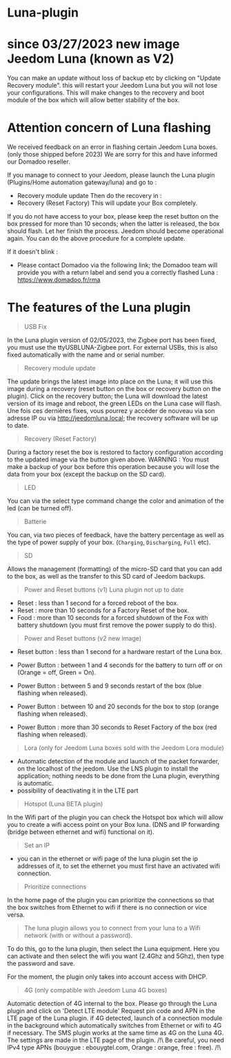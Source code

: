 # Luna-plugin

# since 03/27/2023 new image Jeedom Luna (known as V2)

You can make an update without loss of backup etc by clicking on "Update Recovery module". this will restart your Jeedom Luna but you will not lose your configurations. This will make changes to the recovery and boot module of the box which will allow better stability of the box.

# Attention concern of Luna flashing

We received feedback on an error in flashing certain Jeedom Luna boxes. (only those shipped before 2023)
We are sorry for this and have informed our Domadoo reseller.

If you manage to connect to your Jeedom, please launch the Luna plugin (Plugins/Home automation gateway/luna) and go to :

- Recovery module update
Then do the recovery in :
- Recovery (Reset Factory)
This will update your Box completely.

If you do not have access to your box, please keep the reset button on the box pressed for more than 10 seconds; when the latter is released, the box should flash.
Let her finish the process. Jeedom should become operational again. You can do the above procedure for a complete update.

If it doesn't blink :

- Please contact Domadoo via the following link; the Domadoo team will provide you with a return label and send you a correctly flashed Luna :
<https://www.domadoo.fr/rma>

# The features of the Luna plugin

> USB Fix

In the Luna plugin version of 02/05/2023, the Zigbee port has been fixed, you must use the ttyUSBLUNA-Zigbee port.
For external USBs, this is also fixed automatically with the name and or serial number.

> Recovery module update

The update brings the latest image into place on the Luna; it will use this image during a recovery (reset button on the box or recovery button on the plugin).
Click on the recovery button; the Luna will download the latest version of its image and reboot, the green LEDs on the Luna case will flash.
Une fois ces dernières fixes, vous pourrez y accéder de nouveau via son adresse IP ou via <http://jeedomluna.local>; the recovery software will be up to date.

> Recovery (Reset Factory)

During a factory reset the box is restored to factory configuration according to the updated image via the button given above.
WARNING : You must make a backup of your box before this operation because you will lose the data from your box (except the backup on the SD card).

> LED

You can via the select type command change the color and animation of the led (can be turned off).

> Batterie

You can, via two pieces of feedback, have the battery percentage as well as the type of power supply of your box. (`Charging`, `Discharging`, `Full` etc).

> SD

Allows the management (formatting) of the micro-SD card that you can add to the box, as well as the transfer to this SD card of Jeedom backups.

> Power and Reset buttons (v1) Luna plugin not up to date

- Reset : less than 1 second for a forced reboot of the box.
- Reset : more than 10 seconds for a Factory Reset of the box.
- Food : more than 10 seconds for a forced shutdown of the Fox with battery shutdown (you must first remove the power supply to do this).

> Power and Reset buttons (v2 new image)

- Reset button : less than 1 second for a hardware restart of the Luna box.

- Power Button : between 1 and 4 seconds for the battery to turn off or on (Orange = off, Green = On).
- Power Button : between 5 and 9 seconds restart of the box (blue flashing when released).
- Power Button : between 10 and 20 seconds for the box to stop (orange flashing when released).
- Power Button : more than 30 seconds to Reset Factory of the box (red flashing when released).

> Lora (only for Jeedom Luna boxes sold with the Jeedom Lora module)

- Automatic detection of the module and launch of the packet forwarder, on the localhost of the jeedom. Use the LNS plugin to install the application; nothing needs to be done from the Luna plugin, everything is automatic.
- possibility of deactivating it in the LTE part

> Hotspot (Luna BETA plugin)

In the Wifi part of the plugin you can check the Hotspot box which will allow you to create a wifi access point on your Box luna. (DNS and IP forwarding (bridge between ethernet and wifi) functional on it).

> Set an IP

- you can in the ethernet or wifi page of the luna plugin set the ip addresses of it, to set the ethernet you must first have an activated wifi connection.

> Prioritize connections

In the home page of the plugin you can prioritize the connections so that the box switches from Ethernet to wifi if there is no connection or vice versa.

> The luna plugin allows you to connect from your luna to a Wifi network (with or without a password).

To do this, go to the luna plugin, then select the Luna equipment. Here you can activate and then select the wifi you want (2.4Ghz and 5Ghz), then type the password and save.

For the moment, the plugin only takes into account access with DHCP.

> 4G (only compatible with Jeedom Luna 4G boxes)

Automatic detection of 4G internal to the box. Please go through the Luna plugin and click on 'Detect LTE module' Request pin code and APN in the LTE page of the Luna plugin.
if 4G detected, launch of a connection module in the background which automatically switches from Ethernet or wifi to 4G if necessary.
The SMS plugin works at the same time as 4G on the Luna 4G.
The settings are made in the LTE page of the plugin.
/!\ Be careful, you need IPv4 type APNs (bouygue : ebouygtel.com, Orange : orange, free : free). /!\
